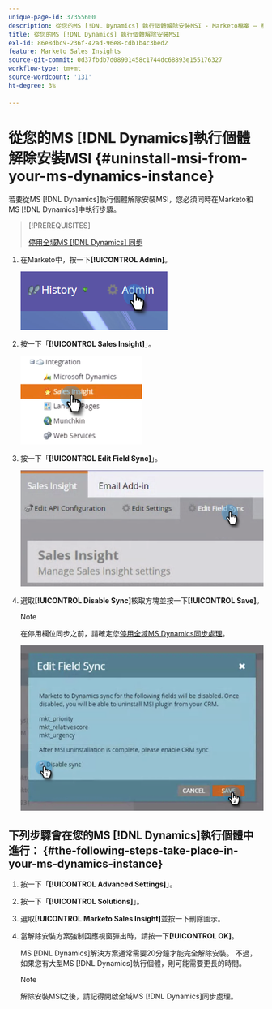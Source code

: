 ```yaml
---
unique-page-id: 37355600
description: 從您的MS [!DNL Dynamics] 執行個體解除安裝MSI - Marketo檔案 — 產品檔案
title: 從您的MS [!DNL Dynamics] 執行個體解除安裝MSI
exl-id: 86e8dbc9-236f-42ad-96e8-cdb1b4c3bed2
feature: Marketo Sales Insights
source-git-commit: 0d37fbdb7d08901458c1744dc68893e155176327
workflow-type: tm+mt
source-wordcount: '131'
ht-degree: 3%

---
```


# 從您的MS [!DNL Dynamics]執行個體解除安裝MSI {#uninstall-msi-from-your-ms-dynamics-instance}

若要從MS [!DNL Dynamics]執行個體解除安裝MSI，您必須同時在Marketo和MS [!DNL Dynamics]中執行步驟。

>[!PREREQUISITES]
>
>[停用全域MS [!DNL Dynamics] 同步](/help/marketo/product-docs/marketo-sales-insight/msi-for-microsoft-dynamics/uninstalling/disable-global-ms-dynamics-sync.md)

1. 在Marketo中，按一下&#x200B;**[!UICONTROL Admin]**。

   ![](assets/one-1.png)

1. 按一下「**[!UICONTROL Sales Insight]**」。

   ![](assets/six.png)

1. 按一下「**[!UICONTROL Edit Field Sync]**」。

   ![](assets/seven.png)

1. 選取&#x200B;**[!UICONTROL Disable Sync]**&#x200B;核取方塊並按一下&#x200B;**[!UICONTROL Save]**。

   >[!NOTE]
   >
   >在停用欄位同步之前，請確定您[停用全域MS Dynamics同步處理](/help/marketo/product-docs/marketo-sales-insight/msi-for-microsoft-dynamics/uninstalling/disable-global-ms-dynamics-sync.md)。

   ![](assets/eight.png)

## 下列步驟會在您的MS [!DNL Dynamics]執行個體中進行： {#the-following-steps-take-place-in-your-ms-dynamics-instance}

1. 按一下「**[!UICONTROL Advanced Settings]**」。

1. 按一下「**[!UICONTROL Solutions]**」。

1. 選取&#x200B;**[!UICONTROL Marketo Sales Insight]**&#x200B;並按一下刪除圖示。

1. 當解除安裝方案強制回應視窗彈出時，請按一下&#x200B;**[!UICONTROL OK]**。

   MS [!DNL Dynamics]解決方案通常需要20分鐘才能完全解除安裝。 不過，如果您有大型MS [!DNL Dynamics]執行個體，則可能需要更長的時間。

   >[!NOTE]
   >
   >解除安裝MSI之後，請記得開啟全域MS [!DNL Dynamics]同步處理。
